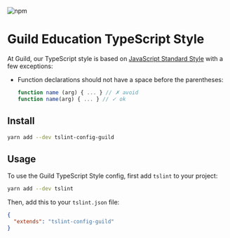![npm](https://img.shields.io/npm/v/tslint-config-guild.svg)
# Guild Education TypeScript Style

At Guild, our TypeScript style is based on [JavaScript Standard Style](https://standardjs.com/rules.html) with a few exceptions:

- Function declarations should not have a space before the parentheses:
  ```javascript
  function name (arg) { ... } // ✗ avoid
  function name(arg) { ... } // ✓ ok
  ```
## Install

```bash
yarn add --dev tslint-config-guild
```

## Usage

To use the Guild TypeScript Style config, first add `tslint` to your project:

```bash
yarn add --dev tslint
```

Then, add this to your `tslint.json` file:
```json
{
  "extends": "tslint-config-guild"
}
```